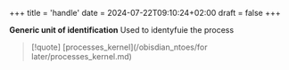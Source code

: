 +++
title = 'handle'
date = 2024-07-22T09:10:24+02:00
draft = false
+++

**Generic unit of identification**
Used to identyfuie the process 

>[!quote] [processes_kernel](/obisdian_ntoes/for later/processes_kernel.md)
